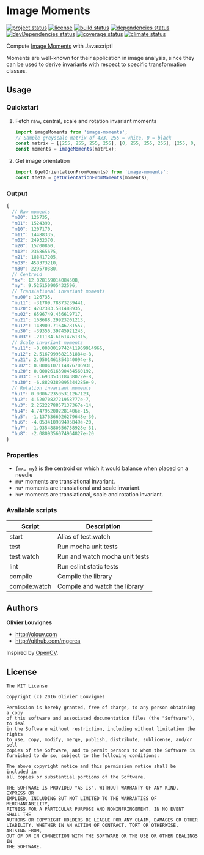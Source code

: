 # Image Moments

[![project status](https://img.shields.io/badge/status-stable-green.svg?style=flat)](https://github.com/mgcrea/image-moments) [![license](https://img.shields.io/github/license/mgcrea/image-moments.svg?style=flat)](https://tldrlegal.com/license/mit-license) [![build status](http://img.shields.io/travis/mgcrea/image-moments/master.svg?style=flat)](http://travis-ci.org/mgcrea/image-moments) [![dependencies status](https://img.shields.io/david/mgcrea/image-moments.svg?style=flat)](https://david-dm.org/mgcrea/image-moments) [![devDependencies status](https://img.shields.io/david/dev/mgcrea/image-moments.svg?style=flat)](https://david-dm.org/mgcrea/image-moments#info=devDependencies) [![coverage status](http://img.shields.io/codeclimate/coverage/github/mgcrea/image-moments.svg?style=flat)](https://codeclimate.com/github/mgcrea/image-moments) [![climate status](https://img.shields.io/codeclimate/github/mgcrea/image-moments.svg?style=flat)](https://codeclimate.com/github/mgcrea/image-moments)

Compute [Image Moments](https://en.wikipedia.org/wiki/Image_moment) with Javascript!

Moments are well-known for their application in image analysis, since they can be used to derive invariants with respect to specific transformation classes.

## Usage

### Quickstart

1. Fetch raw, central, scale and rotation invariant moments

    ```js
    import imageMoments from 'image-moments';
    // Sample greyscale matrix of 4x3, 255 = white, 0 = black
    const matrix = [[255, 255, 255, 255], [0, 255, 255, 255], [255, 0, 255, 255]];
    const moments = imageMoments(matrix);
    ```

2. Get image orientation

    ```js
    import {getOrientationFromMoments} from 'image-moments';
    const theta = getOrientationFromMoments(moments);
    ```

### Output

```js
{
  // Raw moments
  "m00": 126735,
  "m01": 1524390,
  "m10": 1207170,
  "m11": 14488335,
  "m02": 24932370,
  "m20": 15700860,
  "m12": 236865675,
  "m21": 188417205,
  "m03": 458373210,
  "m30": 229570380,
  // Centroid
  "mx": 12.028169014084508,
  "my": 9.525150905432596,
  // Translational invariant moments
  "mu00": 126735,
  "mu11": -31709.78873239441,
  "mu20": 4202383.581488935,
  "mu02": 6596749.436619717,
  "mu21": 168688.29923201213,
  "mu12": 143909.71646781557,
  "mu30": -39356.39745921243,
  "mu03": -211184.61614761315,
  // Scale invariant moments
  "nu11": -0.0000019742411969914966,
  "nu12": 2.5167999382131884e-8,
  "nu21": 2.9501461854340094e-8,
  "nu02": 0.0004107114876706931,
  "nu20": 0.0002616390434560192,
  "nu03": -3.693353318438072e-8,
  "nu30": -6.8829389095344285e-9,
  // Rotation invariant moments
  "hu1": 0.0006723505311267123,
  "hu2": 4.5207082721958777e-7,
  "hu3": 2.2522278857137367e-14,
  "hu4": 4.747952002281406e-15,
  "hu5": -1.1376366926279648e-30,
  "hu6": -4.053410989495849e-20,
  "hu7": -1.9354880656758928e-31,
  "hu8": -2.0809356074964827e-20
}
```

### Properties

- `{mx, my}` is the centroid on which it would balance when placed on a needle
- `mu*` moments are translational invariant.
- `nu*` moments are translational and scale invariant.
- `hu*` moments are translational, scale and rotation invariant.

### Available scripts

| **Script** | **Description** |
|----------|-------|
| start | Alias of test:watch |
| test | Run mocha unit tests |
| test:watch | Run and watch mocha unit tests |
| lint | Run eslint static tests |
| compile | Compile the library |
| compile:watch | Compile and watch the library |


## Authors

**Olivier Louvignes**

+ http://olouv.com
+ http://github.com/mgcrea

Inspired by [OpenCV](https://github.com/Itseez/opencv/blob/master/modules/imgproc/src/moments.cpp).

## License

```
The MIT License

Copyright (c) 2016 Olivier Louvignes

Permission is hereby granted, free of charge, to any person obtaining a copy
of this software and associated documentation files (the "Software"), to deal
in the Software without restriction, including without limitation the rights
to use, copy, modify, merge, publish, distribute, sublicense, and/or sell
copies of the Software, and to permit persons to whom the Software is
furnished to do so, subject to the following conditions:

The above copyright notice and this permission notice shall be included in
all copies or substantial portions of the Software.

THE SOFTWARE IS PROVIDED "AS IS", WITHOUT WARRANTY OF ANY KIND, EXPRESS OR
IMPLIED, INCLUDING BUT NOT LIMITED TO THE WARRANTIES OF MERCHANTABILITY,
FITNESS FOR A PARTICULAR PURPOSE AND NONINFRINGEMENT. IN NO EVENT SHALL THE
AUTHORS OR COPYRIGHT HOLDERS BE LIABLE FOR ANY CLAIM, DAMAGES OR OTHER
LIABILITY, WHETHER IN AN ACTION OF CONTRACT, TORT OR OTHERWISE, ARISING FROM,
OUT OF OR IN CONNECTION WITH THE SOFTWARE OR THE USE OR OTHER DEALINGS IN
THE SOFTWARE.
```
